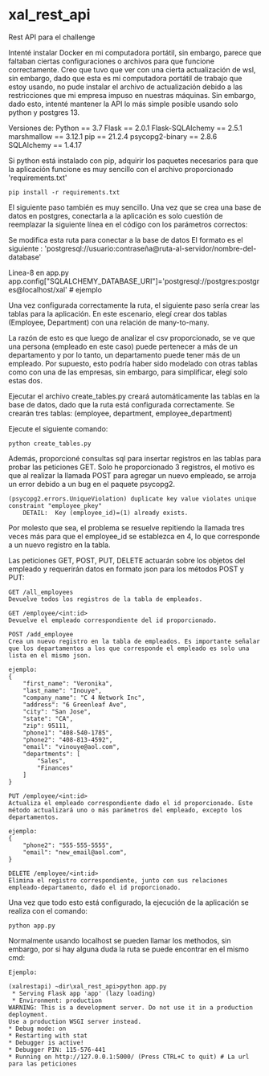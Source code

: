 # xal_rest_api
Rest API para el challenge

Intenté instalar Docker en mi computadora portátil, sin embargo, parece que faltaban ciertas configuraciones o archivos para que funcione correctamente. Creo que tuvo que ver con una cierta actualización de wsl, sin embargo, dado que esta es mi computadora portátil de trabajo que estoy usando, no pude instalar el archivo de actualización debido a las restricciones que mi empresa impuso en nuestras máquinas. Sin embargo, dado esto, intenté mantener la API lo más simple posible usando solo python y postgres 13.

Versiones de:
    Python == 3.7
    Flask == 2.0.1
    Flask-SQLAlchemy == 2.5.1
    marshmallow == 3.12.1
    pip == 21.2.4
    psycopg2-binary == 2.8.6
    SQLAlchemy == 1.4.17

Si python está instalado con pip, adquirir los paquetes necesarios para que la aplicación funcione es muy sencillo con el archivo proporcionado 'requirements.txt'

    pip install -r requirements.txt

El siguiente paso también es muy sencillo. Una vez que se crea una base de datos en postgres, conectarla a la aplicación es solo cuestión de reemplazar la siguiente línea en el código con los parámetros correctos:

Se modifica esta ruta para conectar a la base de datos 
El formato es el siguiente : 'postgresql://usuario:contraseña@ruta-al-servidor/nombre-del-database'

Linea-8 en app.py
    app.config["SQLALCHEMY_DATABASE_URI"]='postgresql://postgres:postgres@localhost/xal' # ejemplo

Una vez configurada correctamente la ruta, el siguiente paso sería crear las tablas para la aplicación. En este escenario, elegí crear dos tablas (Employee, Department) con una relación de many-to-many.

La razón de esto es que luego de analizar el csv proporcionado, se ve que una persona (empleado en este caso) puede pertenecer a más de un departamento y por lo tanto, un departamento puede tener más de un empleado. Por supuesto, esto podría haber sido modelado con otras tablas como con una de las empresas, sin embargo, para simplificar, elegí solo estas dos.

Ejecutar el archivo create_tables.py creará automáticamente las tablas en la base de datos, dado que la ruta está configurada correctamente. Se crearán tres tablas: (employee, department, employee_department)

Ejecute el siguiente comando:

    python create_tables.py

Además, proporcioné consultas sql para insertar registros en las tablas para probar las peticiones GET. Solo he proporcionado 3 registros, el motivo es que al realizar la llamada POST para agregar un nuevo empleado, se arroja un error debido a un bug en el paquete psycopg2.

    (psycopg2.errors.UniqueViolation) duplicate key value violates unique constraint "employee_pkey"
        DETAIL:  Key (employee_id)=(1) already exists.

Por molesto que sea, el problema se resuelve repitiendo la llamada tres veces más para que el employee_id se establezca en 4, lo que corresponde a un nuevo registro en la tabla.


Las peticiones GET, POST, PUT, DELETE actuarán sobre los objetos del empleado y requerirán datos en formato json para los métodos POST y PUT:

    GET /all_employees
    Devuelve todos los registros de la tabla de empleados.

    GET /employee/<int:id>
    Devuelve el empleado correspondiente del id proporcionado.

    POST /add_employee
    Crea un nuevo registro en la tabla de empleados. Es importante señalar que los departamentos a los que corresponde el empleado es solo una lista en el mismo json.

    ejemplo:
    {
        "first_name": "Veronika",
        "last_name": "Inouye",
        "company_name": "C 4 Network Inc",
        "address": "6 Greenleaf Ave",
        "city": "San Jose",
        "state": "CA",
        "zip": 95111,
        "phone1": "408-540-1785",
        "phone2": "408-813-4592",
        "email": "vinouye@aol.com",
        "departments": [
            "Sales",
            "Finances"
        ]
    }

    PUT /employee/<int:id>
    Actualiza el empleado correspondiente dado el id proporcionado. Este método actualizará uno o más parámetros del empleado, excepto los departamentos.

    ejemplo:
    {
        "phone2": "555-555-5555",
        "email": "new_email@aol.com",
    }

    DELETE /employee/<int:id>
    Elimina el registro correspondiente, junto con sus relaciones empleado-departamento, dado el id proporcionado.


Una vez que todo esto está configurado, la ejecución de la aplicación se realiza con el comando:

    python app.py

Normalmente usando localhost se pueden llamar los methodos, sin embargo, por si hay alguna duda la ruta se puede encontrar en el mismo cmd:

    Ejemplo:
    
    (xalrestapi) ~dir\xal_rest_api>python app.py
     * Serving Flask app 'app' (lazy loading)
     * Environment: production
    WARNING: This is a development server. Do not use it in a production deployment.
    Use a production WSGI server instead.
    * Debug mode: on
    * Restarting with stat
    * Debugger is active!
    * Debugger PIN: 115-576-441
    * Running on http://127.0.0.1:5000/ (Press CTRL+C to quit) # La url para las peticiones